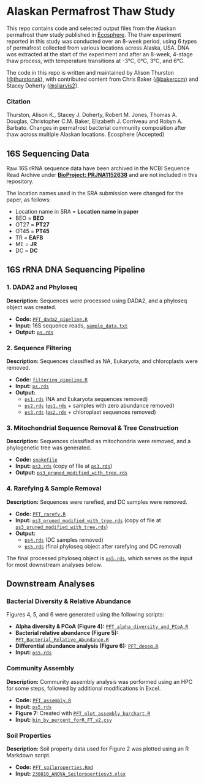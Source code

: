 # Alaskan Permafrost Thaw Study

This repo contains code and selected output files from the Alaskan permafrost thaw study published in [Ecosphere](https://esajournals.onlinelibrary.wiley.com/journal/21508925). The thaw experiment reported in this study was conducted over an 8-week period, using 6 types of permafrost collected from various locations across Alaska, USA. DNA was extracted at the start of the experiment and after an 8-week, 4-stage thaw process, with temperature transitions at -3°C, 0°C, 3°C, and 6°C.

The code in this repo is written and maintained by Alison Thurston ([@thurstonak](https://github.com/thurstonak)), with contributed content from Chris Baker ([@bakerccm](https://github.com/bakerccm)) and Stacey Doherty ([@sljarvis2](https://github.com/sljarvis2)).

### Citation

Thurston, Alison K., Stacey J. Doherty, Robert M. Jones, Thomas A. Douglas, Christopher C.M. Baker, Elizabeth J. Corriveau and Robyn A. Barbato. Changes in permafrost bacterial community composition after thaw across multiple Alaskan locations. Ecosphere (Accepted)

## 16S Sequencing Data

Raw 16S rRNA sequence data have been archived in the NCBI Sequence Read Archive under [**BioProject: PRJNA1152638**](https://www.ncbi.nlm.nih.gov/bioproject/PRJNA1152638) and are not included in this repository.

The location names used in the SRA submission were changed for the paper, as follows:

- Location name in SRA = **Location name in paper**
- BEO = **BEO**
- OT27 = **PT27**
- OT45 = **PT45**
- TR = **EAFB**
- ME = **JR**
- DC = **DC**

## 16S rRNA DNA Sequencing Pipeline

### 1. DADA2 and Phyloseq 

**Description:** Sequences were processed using DADA2, and a phyloseq object was created.
 
- **Code:** [`PFT_dada2_pipeline.R`](Code/PFT_dada2_pipeline.R)
- **Input:** 16S sequence reads, [`sample_data.txt`](Data/sample_data.txt)
- **Output:** [`ps.rds`](outputs/ps.rds)

### 2. Sequence Filtering

**Description:** Sequences classified as NA, Eukaryota, and chloroplasts were removed.

- **Code:** [`filtering_pipeline.R`](Code/filtering_pipeline.R)
- **Input:** [`ps.rds`](outputs/ps.rds)
- **Output:**
  - [`ps1.rds`](outputs/ps1.rds) (NA and Eukaryota sequences removed)
  - [`ps2.rds`](outputs/ps2.rds) ([`ps1.rds`](outputs/ps1.rds) + samples with zero abundance removed)
  - [`ps3.rds`](outputs/ps3.rds) ([`ps2.rds`](outputs/ps2.rds) + chloroplast sequences removed)

### 3. Mitochondrial Sequence Removal & Tree Construction

**Description:** Sequences classified as mitochondria were removed, and a phylogenetic tree was generated. 

- **Code:** [`snakefile`](<Code/Chris's code/PFT_SEPP_placement_Chris/snakefile>)
- **Input:** [`ps3.rds`](<Code/Chris's code/PFT_SEPP_placement_Chris/data/ps3.rds>) (copy of file at [`ps3.rds`](outputs/ps3.rds))
- **Output:** [`ps3_pruned_modified_with_tree.rds`](<Code/Chris's code/PFT_SEPP_placement_Chris/out/ps3_pruned_modified_with_tree.rds>)

### 4. Rarefying & Sample Removal

**Description:** Sequences were rarefied, and DC samples were removed.

- **Code:** [`PFT_rarefy.R`](Code/PFT_rarefy.R)
- **Input:** [`ps3_pruned_modified_with_tree.rds`](outputs/ps3_pruned_modified_with_tree.rds) (copy of file at [`ps3_pruned_modified_with_tree.rds`](<Code/Chris's code/PFT_SEPP_placement_Chris/out/ps3_pruned_modified_with_tree.rds>))
- **Output:**
  - [`ps4.rds`](outputs/ps4.rds) (DC samples removed)
  - [`ps5.rds`](outputs/ps5.rds) (final phyloseq object after rarefying and DC removal)

The final processed phyloseq object is [`ps5.rds`](outputs/ps5.rds), which serves as the input for most downstream analyses below.

## Downstream Analyses

### Bacterial Diversity & Relative Abundance

Figures 4, 5, and 6 were generated using the following scripts:

- **Alpha diversity & PCoA (Figure 4):** [`PFT_alpha_diversity_and_PCoA.R`](Code/PFT_alpha_diversity_and_PCoA.R)
- **Bacterial relative abundance (Figure 5):** [`PFT_Bacterial_Relative_Abundance.R`](Code/PFT_Bacterial_Relative_Abundance.R)
- **Differential abundance analysis (Figure 6):** [`PFT_deseq.R`](Code/PFT_deseq.R)
- **Input:** [`ps5.rds`](outputs/ps5.rds)

### Community Assembly

**Description:** Community assembly analysis was performed using an HPC for some steps, followed by additional modifications in Excel.

- **Code:** [`PFT_assembly.R`](Code/PFT_assembly.R)
- **Input:** [`ps5.rds`](outputs/ps5.rds)
- **Figure 7:** Created with [`PFT_plot_assembly_barchart.R`](Code/PFT_plot_assembly_barchart.R)
- **Input:** [`bin_by_percent_forR_FT_v2.csv`](Data/Data/bin_by_percent_forR_FT_v2.csv)

### Soil Properties

**Description:** Soil property data used for Figure 2 was plotted using an R Markdown script.

- **Code:** [`PFT_soilproperties.Rmd`](Code/PFT_soilproperties.Rmd)
- **Input:** [`230810_ANOVA_Soilpropertiesv3.xlsx`](Data/230810_ANOVA_Soilpropertiesv3.xlsx)
